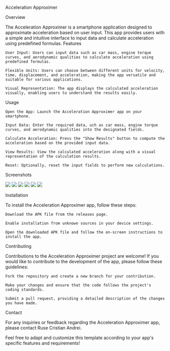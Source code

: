 Acceleration Approximer

Overview

The Acceleration Approximer is a smartphone application designed to approximate acceleration based on user input. This app provides users with a simple and intuitive interface to input data and calculate acceleration using predefined formulas.
Features

    User Input: Users can input data such as car mass, engine torque curves, and aerodynamic qualities to calculate acceleration using predefined formulas.

    Flexible Units: Users can choose between different units for velocity, time, displacement, and acceleration, making the app versatile and suitable for various applications.

    Visual Representation: The app displays the calculated acceleration visually, enabling users to understand the results easily.

Usage

    Open the App: Launch the Acceleration Approximer app on your smartphone.

    Input Data: Enter the required data, uch as car mass, engine torque curves, and aerodynamic qualities into the designated fields.

    Calculate Acceleration: Press the "Show Results" button to compute the acceleration based on the provided input data.

    View Results: View the calculated acceleration along with a visual representation of the calculation results.

    Reset: Optionally, reset the input fields to perform new calculations.

Screenshots


<img src="https://github.com/RuseCristian/AccelerationEstimator/assets/99805998/6f9646aa-273f-4237-a029-fbdd077fc895">
<img src="https://github.com/RuseCristian/AccelerationEstimator/assets/99805998/87761424-c25a-4662-85c7-f742f6799b7b">
<img src="https://github.com/RuseCristian/AccelerationEstimator/assets/99805998/99c2edd4-d594-4ff7-a2c4-ab75e59b730e">
<img src="https://github.com/RuseCristian/AccelerationEstimator/assets/99805998/66b9ea13-dd14-4b2e-bdc3-f702a13797a9">
<img src="https://github.com/RuseCristian/AccelerationEstimator/assets/99805998/f46f5a7c-2e69-48c9-ab2c-9186ff2ba203">
<img src="https://github.com/RuseCristian/AccelerationEstimator/assets/99805998/58a8ee6c-676b-45f5-957b-d8b8ce4463a6">


Installation

To install the Acceleration Approximer app, follow these steps:

    Download the APK file from the releases page.

    Enable installation from unknown sources in your device settings.

    Open the downloaded APK file and follow the on-screen instructions to install the app.

Contributing

Contributions to the Acceleration Approximer project are welcome! If you would like to contribute to the development of the app, please follow these guidelines:

    Fork the repository and create a new branch for your contribution.

    Make your changes and ensure that the code follows the project's coding standards.

    Submit a pull request, providing a detailed description of the changes you have made.


Contact

For any inquiries or feedback regarding the Acceleration Approximer app, please contact Ruse Cristian Andrei.

Feel free to adapt and customize this template according to your app's specific features and requirements!
